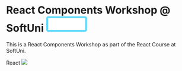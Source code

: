 # React Components Workshop @ SoftUni <img src="softuni-logo-white.svg" width="100" style="background-color:#61DAFB; padding:5px; border-radius:5px;">

This is a React Components Workshop as part of the React Course at SoftUni.

React <img src="https://upload.wikimedia.org/wikipedia/commons/a/a7/React-icon.svg" width="30">
